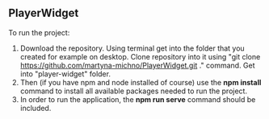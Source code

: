  ## PlayerWidget
To run the project:
 1. Download the repository.
    Using terminal get into the folder that you created for example on desktop. Clone repository into it using "git clone https://github.com/martyna-michno/PlayerWidget.git ." command. Get into "player-widget" folder.
 2. Then (if you have npm and node installed of course) use the **npm install** command
    to install all available packages needed to run the project.
 3. In order to run the application, the **npm run serve** command should be included.